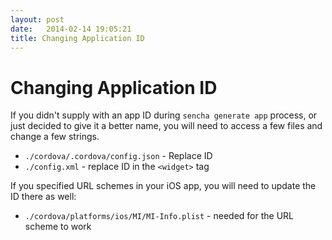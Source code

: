 ```yaml
---
layout: post
date:   2014-02-14 19:05:21
title: Changing Application ID
---
```


Changing Application ID
======

If you didn't supply with an app ID during `sencha generate app` process, or just decided to give it a better name, you will need to access a few files and change a few strings. 

* `./cordova/.cordova/config.json` - Replace ID
* `./config.xml` - replace ID in the `<widget>` tag

If you specified URL schemes in your iOS app, you will need to update the ID there as well:

* `./cordova/platforms/ios/MI/MI-Info.plist` - needed for the URL scheme to work
